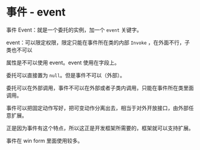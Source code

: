 # 事件 - event

事件 Event：就是一个委托的实例，加一个 `event` 关键字。

event：可以限定权限，限定只能在事件所在类的内部 `Invoke` ，在外面不行，子类也不可以

属性是不可以使用 event。event 使用在字段上。

委托可以直接置为 `null`。但是事件不可以（外部）。

委托可以在外部调用，事件不可以在外部或者子类内调用，只能在事件所在类里面调用。

事件可以把固定动作写好，把可变动作分离出去，相当于对外开放接口，由外部任意扩展。

正是因为事件有这个特点，所以这正是开发框架所需要的，框架就可以支持扩展。

事件在 win form 里面使用较多。